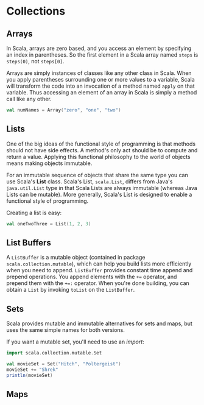 # Collections

## Arrays

In Scala, arrays are zero based, and you access an element by specifying an index in parentheses.
So the first element in a Scala array named `steps` is `steps(0)`, not `steps[0]`.

Arrays are simply instances of classes like any other class in Scala.
When you apply parentheses surrounding one or more values to a variable, Scala will transform the code into an invocation of a method named `apply` on that variable.
Thus accessing an element of an array in Scala is simply a method call like any other.
```scala
val numNames = Array("zero", "one", "two")
```

## Lists

One of the big ideas of the functional style of programming is that methods should not have side effects.
A method's only act should be to compute and return a value.
Applying this functional philosophy to the world of objects means making objects immutable.

For an immutable sequence of objects that share the same type you can use Scala's **List** class.
Scala's List, `scala.List`, differs from Java's `java.util.List` type in that Scala Lists are always immutable (whereas Java Lists can be mutable).
More generally, Scala's List is designed to enable a functional style of programming.

Creating a list is easy:
```scala
val oneTwoThree = List(1, 2, 3)
```

## List Buffers

A `ListBuffer` is a mutable object (contained in package `scala.collection.mutable`), which can help you build lists more efficiently when you need to append.
`ListBuffer` provides constant time append and prepend operations.
You append elements with the `+=` operator, and prepend them with the `+=:` operator.
When you're done building, you can obtain a `List` by invoking `toList` on the `ListBuffer`.

## Sets

Scala provides mutable and immutable alternatives for sets and maps, but uses the same simple names for both versions.

If you want a mutable set, you'll need to use an *import*:
```scala
import scala.collection.mutable.Set

val movieSet = Set("Hitch", "Poltergeist")
movieSet += "Shrek"
println(movieSet)
```

## Maps

